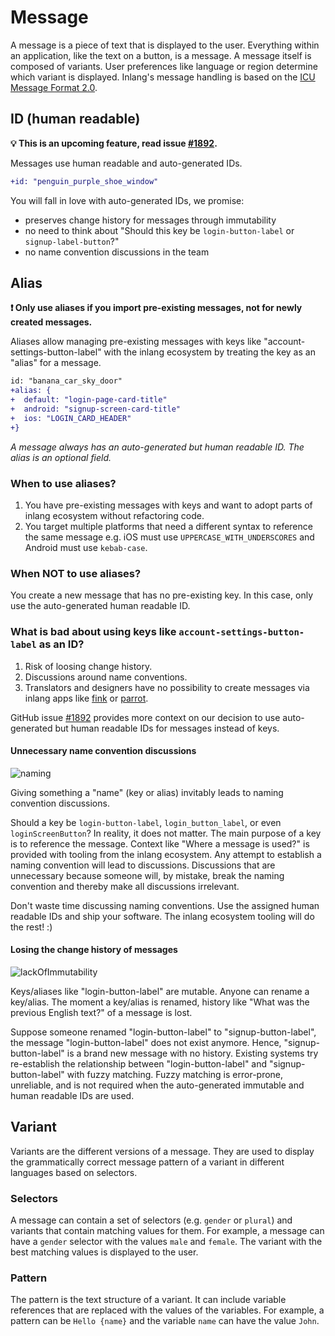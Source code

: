 # Message

A message is a piece of text that is displayed to the user. Everything within an application, like the text on a button, is a message. A message itself is composed of variants. User preferences like language or region determine which variant is displayed. Inlang's message handling is based on the [ICU Message Format 2.0](https://github.com/unicode-org/message-format-wg/blob/main/spec/syntax.md).

## ID (human readable)

**💡 This is an upcoming feature, read issue [#1892](https://github.com/opral/monorepo/issues/1892).** 

Messages use human readable and auto-generated IDs. 

```diff
+id: "penguin_purple_shoe_window"
```

You will fall in love with auto-generated IDs, we promise:

- preserves change history for messages through immutability
- no need to think about "Should this key be `login-button-label` or `signup-label-button`?"
- no name convention discussions in the team


<doc-figure src="https://cdn.jsdelivr.net/gh/opral/monorepo@latest/inlang/documentation/ecosystem/assets/alias-naming.png" alt="naming convention disucssions" caption="Auto generated human readable IDs prevent naming discussions."></doc-figure>



## Alias

**❗ Only use aliases if you import pre-existing messages, not for newly created messages.** 

Aliases allow managing pre-existing messages with keys like "account-settings-button-label" with the inlang ecosystem by treating the key as an "alias" for a message. 

```diff
id: "banana_car_sky_door"
+alias: {
+  default: "login-page-card-title"
+  android: "signup-screen-card-title"
+  ios: "LOGIN_CARD_HEADER"  
+}
```

_A message always has an auto-generated but human readable ID. The alias is an optional field._

### When to use aliases? 

1. You have pre-existing messages with keys and want to adopt parts of inlang ecosystem without refactoring code.
2. You target multiple platforms that need a different syntax to reference the same message e.g. iOS must use `UPPERCASE_WITH_UNDERSCORES` and Android must use `kebab-case`.

### When NOT to use aliases?

You create a new message that has no pre-existing key. In this case, only use the auto-generated human readable ID. 

### What is bad about using keys like `account-settings-button-label` as an ID?

1. Risk of loosing change history.
2. Discussions around name conventions.
3. Translators and designers have no possibility to create messages via inlang apps like [fink](https://inlang.com/m/tdozzpar) or [parrot](https://inlang.com/m/gkrpgoir).
  
GitHub issue [#1892](https://github.com/opral/monorepo/issues/1892) provides more context on our decision to use auto-generated but human readable IDs for messages instead of keys.


#### Unnecessary name convention discussions

![naming](https://cdn.jsdelivr.net/gh/opral/monorepo@latest/inlang/documentation/ecosystem/assets/alias-naming.png)

Giving something a "name" (key or alias) invitably leads to naming convention discussions.


Should a key be `login-button-label`, `login_button_label`, or even `loginScreenButton`? In reality, it does not matter. The main purpose of a key is to reference the message. Context like "Where a message is used?" is provided with tooling from the inlang ecosystem. Any attempt to establish a naming convention will lead to discussions. Discussions that are unnecessary because someone will, by mistake, break the naming convention and thereby make all discussions irrelevant. 

Don't waste time discussing naming conventions. Use the assigned human readable IDs and ship your software. The inlang ecosystem tooling will do the rest! :)  


#### Losing the change history of messages

![lackOfImmutability](https://cdn.jsdelivr.net/gh/opral/monorepo@latest/inlang/documentation/ecosystem/assets/alias-key-immutability.png)

Keys/aliases like "login-button-label" are mutable. Anyone can rename a key/alias. The moment a key/alias is renamed, history like "What was the previous English text?" of a message is lost.

Suppose someone renamed "login-button-label" to "signup-button-label", the message "login-button-label" does not exist anymore. Hence, "signup-button-label" is a brand new message with no history. Existing systems try re-establish the relationship between "login-button-label" and "signup-button-label" with fuzzy matching. Fuzzy matching is error-prone, unreliable, and is not required when the auto-generated immutable and human readable IDs are used.  

## Variant

Variants are the different versions of a message. They are used to display the grammatically correct message pattern of a variant in different languages based on selectors.

### Selectors

A message can contain a set of selectors (e.g. `gender` or `plural`) and variants that contain matching values for them. For example, a message can have a `gender` selector with the values `male` and `female`. The variant with the best matching values is displayed to the user.

### Pattern

The pattern is the text structure of a variant. It can include variable references that are replaced with the values of the variables. For example, a pattern can be `Hello {name}` and the variable `name` can have the value `John`.
